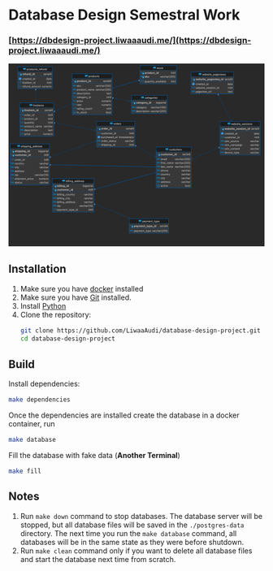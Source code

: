 # Database Design Semestral Work
### [https://dbdesign-project.liwaaaudi.me/](https://dbdesign-project.liwaaaudi.me/)

![alt text](ER.png)

## Installation
1. Make sure you have [docker](https://www.docker.com/)  installed
2. Make sure you have [Git](https://git-scm.com/book/en/v2/Getting-Started-Installing-Git) installed.
3. Install [Python](https://www.python.org/)
4. Clone the repository:
    ```bash
   git clone https://github.com/LiwaaAudi/database-design-project.git
   cd database-design-project
   ```

## Build
Install dependencies:

```bash
make dependencies
```

Once the dependencies are installed create the database in a docker container, run
```bash
make database
```
Fill the database with fake data (**Another Terminal**)
```bash
make fill
```

## Notes
1. Run `make down` command to stop databases. The database server will be stopped, but all database files will be saved in 
the `./postgres-data` directory. The next time you run the `make database` command, all databases will be in the same state as
they were before shutdown.
2. Run `make clean` command only if you want to delete all database files and start the database next time from scratch.

